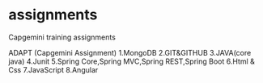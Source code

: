 # assignments
Capgemini training assignments


ADAPT (Capgemini Assignment)
1.MongoDB
2.GIT&GITHUB
3.JAVA(core java)
4.Junit
5.Spring Core,Spring MVC,Spring REST,Spring Boot
6.Html & Css
7.JavaScript
8.Angular
